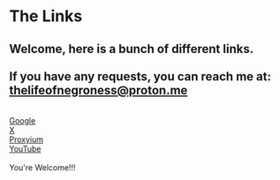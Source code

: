 # The Links
Welcome, here is a bunch of different links.
<br>
<br>
If you have any requests, you can reach me at:<br> thelifeofnegroness@proton.me
<br>
-------------------------------------------------------------------
<br>
<a href=https://google.com>Google</a>
<br>
<a href=https://X.com>X</a>
<br>
<a href=https://www.proxyium.com/>Proxyium</a>
<br>
<a href=https://youtube.com/>YouTube</a>
<br>
<br>
You're Welcome!!!
